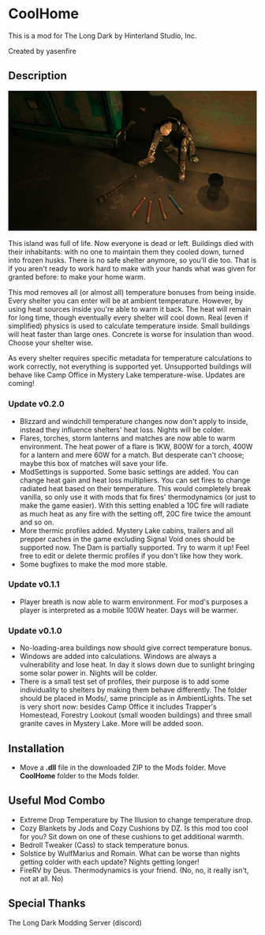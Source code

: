 # CoolHome
This is a mod for The Long Dark by Hinterland Studio, Inc.

Created by yasenfire

## Description

<img src="https://github.com/yasenfire/CoolHome/blob/main/Images/CoolHome.png"><br>

This island was full of life. Now everyone is dead or left. Buildings died with their inhabitants: with no one to maintain them they cooled down, turned into frozen husks. There is no safe shelter anymore, so you'll die too. That is if you aren't ready to work hard to make with your hands what was given for granted before: to make your home warm.

This mod removes all (or almost all) temperature bonuses from being inside. Every shelter you can enter will be at ambient temperature. However, by using heat sources inside you're able to warm it back. The heat will remain for long time, though eventually every shelter will cool down. Real (even if simplified) physics is used to calculate temperature inside. Small buildings will heat faster than large ones. Concrete is worse for insulation than wood. Choose your shelter wise.

As every shelter requires specific metadata for temperature calculations to work correctly, not everything is supported yet. Unsupported buildings will behave like Camp Office in Mystery Lake temperature-wise. Updates are coming!

### Update v0.2.0

- Blizzard and windchill temperature changes now don't apply to inside, instead they influence shelters' heat loss. Nights will be colder.
- Flares, torches, storm lanterns and matches are now able to warm environment. The heat power of a flare is 1KW, 800W for a torch, 400W for a lantern and mere 60W for a match. But desperate can't choose; maybe this box of matches will save your life.
- ModSettings is supported. Some basic settings are added. You can change heat gain and heat loss multipliers. You can set fires to change radiated heat based on their temperature. This would completely break vanilla, so only use it with mods that fix fires' thermodynamics (or just to make the game easier). With this setting enabled a 10C fire will radiate as much heat as any fire with the setting off, 20C fire twice the amount and so on.
- More thermic profiles added. Mystery Lake cabins, trailers and all prepper caches in the game excluding Signal Void ones should be supported now. The Dam is partially supported. Try to warm it up! Feel free to edit or delete thermic profiles if you don't like how they work.
- Some bugfixes to make the mod more stable.

### Update v0.1.1

- Player breath is now able to warm environment. For mod's purposes a player is interpreted as a mobile 100W heater. Days will be warmer.

### Update v0.1.0

- No-loading-area buildings now should give correct temperature bonus.
- Windows are added into calculations. Windows are always a vulnerability and lose heat. In day it slows down due to sunlight bringing some solar power in. Nights will be colder.
- There is a small test set of profiles, their purpose is to add some individuality to shelters by making them behave differently. The folder should be placed in Mods/, same principle as in AmbientLights. The set is very short now: besides Camp Office it includes Trapper's Homestead, Forestry Lookout (small wooden buildings) and three small granite caves in Mystery Lake. More will be added soon.

## Installation
* Move a **.dll** file in the downloaded ZIP to the Mods folder. Move **CoolHome** folder to the Mods folder.

## Useful Mod Combo

* Extreme Drop Temperature by The Illusion to change temperature drop.
* Cozy Blankets by Jods and Cozy Cushions by DZ. Is this mod too cool for you? Sit down on one of these cushions to get additional warmth.
* Bedroll Tweaker (Cass) to stack temperature bonus.
* Solstice by WulfMarius and Romain. What can be worse than nights getting colder with each update? Nights getting longer!
* FireRV by Deus. Thermodynamics is your friend. (No, no, it really isn't, not at all. No)

## Special Thanks
The Long Dark Modding Server (discord)